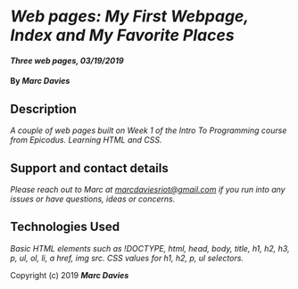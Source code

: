 # _Web pages: My First Webpage, Index and My Favorite Places_

#### _Three web pages, 03/19/2019_

#### By _**Marc Davies**_

## Description

_A couple of web pages built on Week 1 of the Intro To Programming course from Epicodus. Learning HTML and CSS._

## Support and contact details

_Please reach out to Marc at marcdaviesriot@gmail.com if you run into any issues or have questions, ideas or concerns._

## Technologies Used

_Basic HTML elements such as !DOCTYPE, html, head, body, title, h1, h2, h3, p, ul, ol, li, a href, img src. CSS values for h1, h2, p, ul selectors._

Copyright (c) 2019 **_Marc Davies_**
